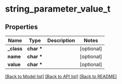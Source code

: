 # string_parameter_value_t

## Properties
Name | Type | Description | Notes
------------ | ------------- | ------------- | -------------
**_class** | **char \*** |  | [optional] 
**name** | **char \*** |  | [optional] 
**value** | **char \*** |  | [optional] 

[[Back to Model list]](../README.md#documentation-for-models) [[Back to API list]](../README.md#documentation-for-api-endpoints) [[Back to README]](../README.md)


